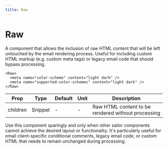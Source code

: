 ```yaml
---
title: Raw
---
```


<script lang="ts">
  import Block from '$lib/components/Block.svelte';
</script>

# Raw

A component that allows the inclusion of raw HTML content that will be left
untouched by the email rendering process. Useful for including custom HTML
markup (e.g. custom meta tags) or legacy email code that should bypass
processing.

```svelte
<Raw>
  <meta name="color-scheme" content="light dark" />
  <meta name="supported-color-schemes" content="light dark" />
</Raw>
```

| **Prop** | **Type** | **Default** | **Unit** | **Description**                                    |
| -------- | -------- | ----------- | -------- | -------------------------------------------------- |
| children | Snippet  | -           | -        | Raw HTML content to be rendered without processing |

<Block>
Use this component sparingly and only when other sailor components cannot achieve the desired layout or functionality. It's particularly useful for email client-specific conditional comments, legacy email code, or custom HTML that needs to remain unchanged during processing.
</Block>
